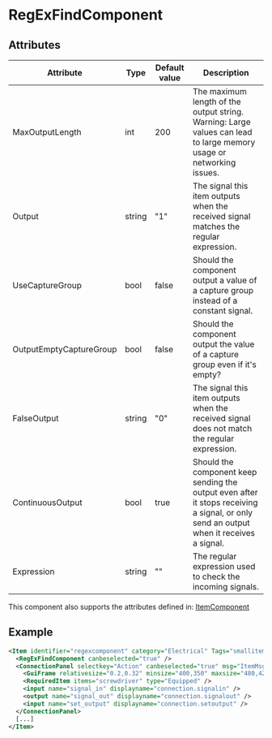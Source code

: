 # RegExFindComponent


## Attributes

| Attribute               | Type   | Default value | Description                                                                                                                            |
|-------------------------|--------|---------------|----------------------------------------------------------------------------------------------------------------------------------------|
| MaxOutputLength         | int    | 200           | The maximum length of the output string. Warning: Large values can lead to large memory usage or networking issues.                    |
| Output                  | string | "1"           | The signal this item outputs when the received signal matches the regular expression.                                                  |
| UseCaptureGroup         | bool   | false         | Should the component output a value of a capture group instead of a constant signal.                                                   |
| OutputEmptyCaptureGroup | bool   | false         | Should the component output the value of a capture group even if it's empty?                                                           |
| FalseOutput             | string | "0"           | The signal this item outputs when the received signal does not match the regular expression.                                           |
| ContinuousOutput        | bool   | true          | Should the component keep sending the output even after it stops receiving a signal, or only send an output when it receives a signal. |
| Expression              | string | ""            | The regular expression used to check the incoming signals.                                                                             |

This component also supports the attributes defined in: [ItemComponent](ItemComponent.md)


## Example
```xml
<Item identifier="regexcomponent" category="Electrical" Tags="smallitem,logic,circuitboxcomponent" maxstacksize="32" maxstacksizecharacterinventory="8" cargocontaineridentifier="metalcrate" scale="0.5" impactsoundtag="impact_metal_light" isshootable="true" GrabWhenSelected="true" signalcomponentcolor="#424d8f">
  <RegExFindComponent canbeselected="true" />
  <ConnectionPanel selectkey="Action" canbeselected="true" msg="ItemMsgRewireScrewdriver" hudpriority="10">
    <GuiFrame relativesize="0.2,0.32" minsize="400,350" maxsize="480,420" anchor="Center" style="ConnectionPanel" />
    <RequiredItem items="screwdriver" type="Equipped" />
    <input name="signal_in" displayname="connection.signalin" />
    <output name="signal_out" displayname="connection.signalout" />
    <input name="set_output" displayname="connection.setoutput" />
  </ConnectionPanel>
  [...]
</Item>
```

